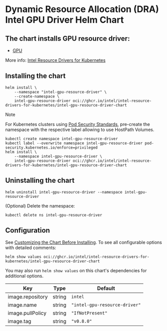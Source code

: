 # Dynamic Resource Allocation (DRA) Intel GPU Driver Helm Chart

## The chart installs GPU resource driver:

- [GPU](https://github.com/intel/intel-resource-drivers-for-kubernetes/tree/main/doc/gpu/README.md)

More info: [Intel Resource Drivers for Kubernetes](https://github.com/intel/intel-resource-drivers-for-kubernetes/tree/main)


## Installing the chart

```console
helm install \
    --namespace "intel-gpu-resource-driver" \
    --create-namespace \
    intel-gpu-resource-driver oci://ghcr.io/intel/intel-resource-drivers-for-kubernetes/intel-gpu-resource-driver-chart
```

> [!NOTE]
> For Kubernetes clusters using [Pod Security Standards](https://kubernetes.io/docs/concepts/security/pod-security-standards/),
> pre-create the namespace with the respective label allowing to use HostPath Volumes.

```console
kubectl create namespace intel-gpu-resource-driver
kubectl label --overwrite namespace intel-gpu-resource-driver pod-security.kubernetes.io/enforce=privileged
helm install \
    --namespace intel-gpu-resource-driver \
    intel-gpu-resource-driver oci://ghcr.io/intel/intel-resource-drivers-for-kubernetes/intel-gpu-resource-driver-chart
```

## Uninstalling the chart
```console
helm uninstall intel-gpu-resource-driver --namespace intel-gpu-resource-driver
```
(Optional) Delete the namespace:
```console
kubectl delete ns intel-gpu-resource-driver
```

## Configuration
See [Customizing the Chart Before Installing](https://helm.sh/docs/intro/using_helm/#customizing-the-chart-before-installing). To see all configurable options with detailed comments:

```console
helm show values oci://ghcr.io/intel/intel-resource-drivers-for-kubernetes/intel-gpu-resource-driver-chart
```

You may also run `helm show values` on this chart's dependencies for additional options.

| Key | Type | Default |
|-----|------|---------|
| image.repository | string | `intel` |
| image.name | string | `"intel-gpu-resource-driver"` |
| image.pullPolicy | string | `"IfNotPresent"` |
| image.tag | string | `"v0.8.0"` |
